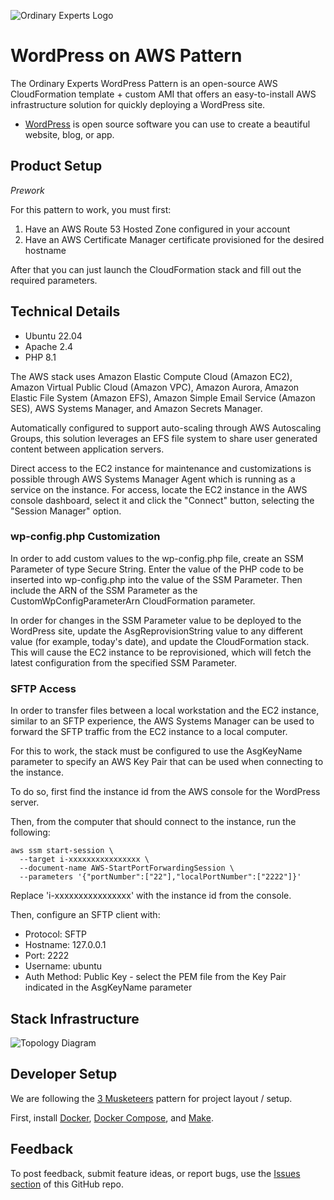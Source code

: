 ![Ordinary Experts Logo](https://ordinaryexperts.com/img/logo.png)

# WordPress on AWS Pattern

The Ordinary Experts WordPress Pattern is an open-source AWS CloudFormation template + custom AMI that offers an easy-to-install AWS infrastructure solution for quickly deploying a WordPress site.

* [WordPress](https://wordpress.org/) is open source software you can use to create a beautiful website, blog, or app.

## Product Setup

*Prework*

For this pattern to work, you must first:

1. Have an AWS Route 53 Hosted Zone configured in your account
1. Have an AWS Certificate Manager certificate provisioned for the desired hostname

After that you can just launch the CloudFormation stack and fill out the required parameters.

## Technical Details

* Ubuntu 22.04
* Apache 2.4
* PHP 8.1

The AWS stack uses Amazon Elastic Compute Cloud (Amazon EC2), Amazon Virtual Public Cloud (Amazon VPC), Amazon Aurora, Amazon Elastic File System (Amazon EFS), Amazon Simple Email Service (Amazon SES), AWS Systems Manager, and Amazon Secrets Manager.

Automatically configured to support auto-scaling through AWS Autoscaling Groups, this solution leverages an EFS file system to share user generated content between application servers.

Direct access to the EC2 instance for maintenance and customizations is possible through AWS Systems Manager Agent which is running as a service on the instance. For access, locate the EC2 instance in the AWS console dashboard, select it and click the "Connect" button, selecting the "Session Manager" option.

### wp-config.php Customization

In order to add custom values to the wp-config.php file, create an SSM Parameter of type Secure String. Enter the value of the PHP code to be inserted into wp-config.php into the value of the SSM Parameter. Then include the ARN of the SSM Parameter as the CustomWpConfigParameterArn CloudFormation parameter.

In order for changes in the SSM Parameter value to be deployed to the WordPress site, update the AsgReprovisionString value to any different value (for example, today's date), and update the CloudFormation stack. This will cause the EC2 instance to be reprovisioned, which will fetch the latest configuration from the specified SSM Parameter.

### SFTP Access

In order to transfer files between a local workstation and the EC2 instance, similar to an SFTP experience, the AWS Systems Manager can be used to forward the SFTP traffic from the EC2 instance to a local computer.

For this to work, the stack must be configured to use the AsgKeyName parameter to specify an AWS Key Pair that can be used when connecting to the instance.

To do so, first find the instance id from the AWS console for the WordPress server.

Then, from the computer that should connect to the instance, run the following:

```
aws ssm start-session \
  --target i-xxxxxxxxxxxxxxxx \
  --document-name AWS-StartPortForwardingSession \
  --parameters '{"portNumber":["22"],"localPortNumber":["2222"]}'
```

Replace 'i-xxxxxxxxxxxxxxxx' with the instance id from the console.

Then, configure an SFTP client with:

* Protocol: SFTP
* Hostname: 127.0.0.1
* Port: 2222
* Username: ubuntu
* Auth Method: Public Key - select the PEM file from the Key Pair indicated in the AsgKeyName parameter

## Stack Infrastructure

![Topology Diagram](https://ordinaryexperts.com/img/products/wordpress-pattern/wordpress-architecture-diagram.png)

## Developer Setup

We are following the [3 Musketeers](https://3musketeers.io/) pattern for project layout / setup.

First, install [Docker](https://www.docker.com/), [Docker Compose](https://docs.docker.com/compose/), and [Make](https://www.gnu.org/software/make/).

## Feedback

To post feedback, submit feature ideas, or report bugs, use the [Issues section](https://github.com/ordinaryexperts/aws-marketplace-oe-patterns-wordpress/issues) of this GitHub repo.
